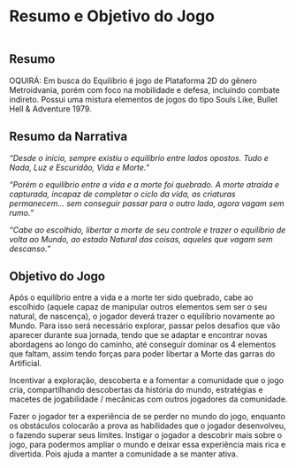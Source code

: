 # Resumo e Objetivo do Jogo

<figure><img src="../.gitbook/assets/Capa Provisória.jpg" alt=""><figcaption></figcaption></figure>

## Resumo

OQUIRÁ: Em busca do Equilíbrio é jogo de Plataforma 2D do gênero Metroidvania, porém com foco na mobilidade e defesa, incluindo combate indireto. Possui uma mistura elementos de jogos do tipo Souls Like, Bullet Hell & Adventure 1979.&#x20;



## Resumo da Narrativa

_“Desde o início, sempre existiu o equilíbrio entre lados opostos. Tudo e Nada, Luz e Escuridão, Vida e Morte.”_&#x20;

_“Porém o equilíbrio entre a vida e a morte foi quebrado. A morte atraída e capturada, incapaz de completar o ciclo da vida, as criaturas permanecem… sem conseguir passar para o outro lado, agora vagam sem rumo.”_&#x20;

_“Cabe ao escolhido, libertar a morte de seu controle e trazer o equilíbrio de volta ao Mundo, ao estado Natural das coisas, aqueles que vagam sem descanso.”_



## Objetivo do Jogo

Após o equilíbrio entre a vida e a morte ter sido quebrado, cabe ao escolhido (aquele capaz de manipular outros elementos sem ser o seu natural, de nascença), o jogador deverá trazer o equilíbrio novamente ao Mundo. Para isso será necessário explorar, passar pelos desafios que vão aparecer durante sua jornada, tendo que se adaptar e encontrar novas abordagens ao longo do caminho, até conseguir dominar os 4 elementos que faltam, assim tendo forças para poder libertar a Morte das garras do Artificial.

Incentivar a exploração, descoberta e a fomentar a comunidade que o jogo cria, compartilhando descobertas da história do mundo, estratégias e macetes de jogabilidade / mecânicas com outros jogadores da comunidade.

Fazer o jogador ter a experiência de se perder no mundo do jogo, enquanto os obstáculos colocarão a prova as habilidades que o jogador desenvolveu, o fazendo superar seus limites. Instigar o jogador a descobrir mais sobre o jogo, para podermos ampliar o mundo e deixar essa experiência mais rica e divertida. Pois ajuda a manter a comunidade a se manter ativa.

